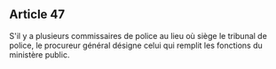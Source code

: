 Article 47
----
S'il y a plusieurs commissaires de police au lieu où siège le tribunal de
police, le procureur général désigne celui qui remplit les fonctions du
ministère public.
